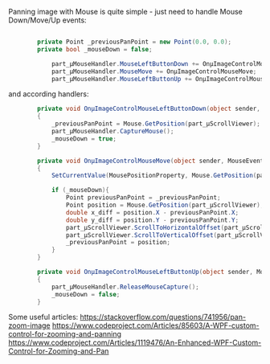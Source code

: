 Panning image with Mouse is quite simple - just need to handle Mouse Down/Move/Up events:

````csharp

        private Point _previousPanPoint = new Point(0.0, 0.0);
        private bool _mouseDown = false;

            part_µMouseHandler.MouseLeftButtonDown += OnµImageControlMouseLeftButtonDown;
            part_µMouseHandler.MouseMove += OnµImageControlMouseMove;
            part_µMouseHandler.MouseLeftButtonUp += OnµImageControlMouseLeftButtonUp;
````

and according handlers:

````csharp
        private void OnµImageControlMouseLeftButtonDown(object sender, MouseButtonEventArgs e)
        {
            _previousPanPoint = Mouse.GetPosition(part_µScrollViewer);
            part_µMouseHandler.CaptureMouse();
            _mouseDown = true;
        }

        private void OnµImageControlMouseMove(object sender, MouseEventArgs e)
        {
            SetCurrentValue(MousePositionProperty, Mouse.GetPosition(part_µImage));

            if (_mouseDown){
                Point previousPanPoint = _previousPanPoint;
                Point position = Mouse.GetPosition(part_µScrollViewer);
                double x_diff = position.X - previousPanPoint.X;
                double y_diff = position.Y - previousPanPoint.Y;
                part_µScrollViewer.ScrollToHorizontalOffset(part_µScrollViewer.HorizontalOffset - x_diff);
                part_µScrollViewer.ScrollToVerticalOffset(part_µScrollViewer.VerticalOffset - y_diff);
                _previousPanPoint = position;
            }
        }

        private void OnµImageControlMouseLeftButtonUp(object sender, MouseButtonEventArgs e)
        {
            part_µMouseHandler.ReleaseMouseCapture();
            _mouseDown = false;
        }
````

Some useful articles:
https://stackoverflow.com/questions/741956/pan-zoom-image
https://www.codeproject.com/Articles/85603/A-WPF-custom-control-for-zooming-and-panning
https://www.codeproject.com/Articles/1119476/An-Enhanced-WPF-Custom-Control-for-Zooming-and-Pan

